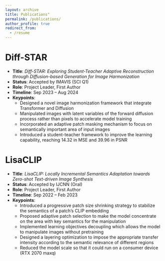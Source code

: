 ```yaml
---
layout: archive
title: Publications"
permalink: /publications/
author_profile: true
redirect_from:
  - /resume
---
```


# Diff-STAR 
- **Title**: *Diff-STAR: Exploring Student-Teacher Adaptive Reconstruction through Diffusion-based Generation for Image Harmonization* 
- **Status**: Accepted by IMAVIS (SCI Q1)
- **Role**: Project Leader, First Author  
- **Timeline**: Sep 2023 – Aug 2024   
- **Keypoints**:
  - Designed a novel image harmonization framework that integrate Transformer and Diffusion
  - Manipulated images with latent variables of the forward diffusion process rather than pixels to accelerate model training
  - Incorporated an adaptive patch masking mechanism to focus on semantically important area of input images
  - Introduced a student-teacher framework to improve the learning capability, reaching 14.32 in MSE and 39.96 in PSNR

# LisaCLIP
- **Title**: *LisaCLIP: Locally Incremental Semantics Adaptation towards Zero-shot Text-driven Image Synthesis*  
- **Status**: Accepted by IJCNN (Oral)
- **Role**: Project Leader, First Author  
- **Timeline**: Sep 2022 – Feb 2023  
- **Keypoints**:
  - Introduced a progressive patch size shrinking strategy to stabilize the semantics of a patch’s CLIP embedding
  - Proposed adaptive patch selection to make the model concentrate on the area with key semantics for the manipulation
  - Implemented learning objectives decoupling which allows the model to manipulate images without pretraining
  - Designed a layering optimization to impose the appropriate transfer intensity according to the semantic relevance of different regions
  - Reduced the model scale so that it could run on a consumer device (RTX 2070 maxq)
  
